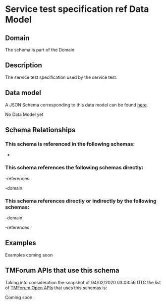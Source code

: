 # Service test specification ref Data Model

## Domain

The  schema is part of the  Domain

## Description

The service test specification used by the service test.

## Data model

A JSON Schema corresponding to this data model can be found
[here](https://github.com/tmforum-rand/schemas/blob/candidates/Service/ServiceTestSpecificationRef.schema.json).

No Data Model yet

## Schema Relationships

### This schema is referenced in the following schemas:

-

### This schema references the following schemas directly:

-references

-domain

### This schema references directly or indirectly by the following schemas:

-domain

-references



## Examples

Examples coming soon

## TMForum APIs that use this schema

Taking into consideration the snapshot of 04/02/2020 03:03:56 UTC the list of [TMForum Open APIs](https://www.tmforum.org/open-apis/) that uses this schemas is:

Coming soon